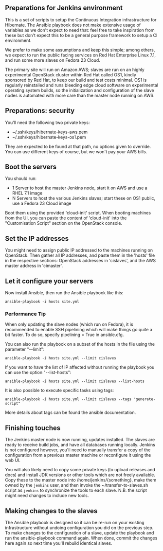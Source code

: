 ## Preparations for Jenkins environment

This is a set of scripts to setup the Continuous Integration infrastructure for Hibernate.
The Ansible playbook does not make extensive usage of variables as we don't expect to need that: feel free to take inspiration from these but don't expect this to be a general purpose framework to setup a CI environment.

We prefer to make some assumptions and keep this simple; among others, we expect to run the public facing services on Red Hat Enterprise Linux 7.1, and run some more slaves on Fedora 23 Cloud.

The primary site will run on Amazon AWS; slaves are run on an highly experimental OpenStack cluster within Red Hat called OS1, kindly sponsored by Red Hat, to keep our build and test costs minimal.
OS1 is regularly reinstalled and runs bleeding edge cloud software on experimental operating system builds, so the initialization and configuration of the slave nodes is automated with more care than the master node running on AWS.

## Preparations: security

You'll need the following two private keys:
 - ~/.ssh/keys/hibernate-keys-aws.pem
 - ~/.ssh/keys/hibernate-keys-os1.pem

They are expected to be found at that path, no options given to override.
You can use different keys of course, but we won't pay your AWS bills.

## Boot the servers

You should run:
 - 1 Server to host the master Jenkins node, start it on AWS and use a RHEL 7.1 image
 - N Servers to host the various Jenkins slaves; start these on OS1 public, use a Fedora 23 Cloud image

Boot them using the provided 'cloud-init' script.
When booting machines from the UI, you can paste the content of 'cloud-init' into the "Customisation Script" section on the OpenStack console.

## Set the IP addresses

You might need to assign public IP addressed to the machines running on OpenStack.
Then gather all IP addresses, and paste them in the 'hosts' file in the respective sections: OpenStack addresses in 'cislaves', and the AWS master address in 'cimaster'.

## Let it configure your servers

Now install Ansible, then run the Ansible playbook like this:

	ansible-playbook -i hosts site.yml

### Performance Tip

When only updating the slave nodes (which run on Fedora), it is recommended to enable SSH pipelining which will make things go quite a bit faster. To do so, specify pipelining = True in ansible.cfg.

You can also run the playbook on a subset of the hosts in the file using the parameter "--limit":

    ansible-playbook -i hosts site.yml --limit cislaves

If you want to have the list of IP affected without running the playbook you can use the option "--list-hosts":

    ansible-playbook -i hosts site.yml --limit cislaves --list-hosts

It is also possible to execute specific tasks using tags:

    ansible-playbook -i hosts site.yml --limit cislaves --tags "generate-script"

More details about tags can be found the ansible documentation.

## Finishing touches

The Jenkins master node is now running, updates installed. The slaves are ready to receive build jobs, and have all databases running locally.
Jenkins is not configured however, you'll need to manually transfer a copy of the configuration from a previous master machine or reconfigure it using the web UI.

You will also likely need to copy some private keys (to upload releases and docs) and install JDK versions or other tools which are not freely available.
Copy these to the master node into /home/jenkins/{something}, make them owned by the `jenkins` user, and then invoke the ~/transfer-to-slaves.sh script as `jenkins`
to synchronize the tools to each slave. N.B. the script might need changes to include new tools.

## Making changes to the slaves

The Ansible playbook is designed so it can be re-run on your existing infrastructure without undoing configuration you did on the previous step.
To make changes to the configuration of a slave, update the playbook and run the ansible-playbook command again.
When done, commit the changes here again so next time you'll rebuild identical slaves.
